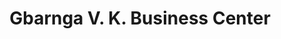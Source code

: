 ---
title: "Gbarnga V. K. Business Center"
url: /gbarnga/gbarnga-v-k-business-center/
shop: convenience
---